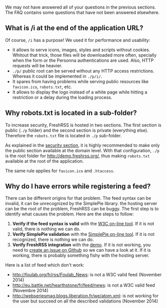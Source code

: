 We may not have answered all of your questions in the previous sections. The FAQ contains some questions that have not been answered elsewhere.

## What is /i at the end of the application URL?

Of course, ```/i``` has a purpose! We used it for performance and usability:

* it allows to serve icons, images, styles and scripts without cookies. Whitout that trick, those files will be downloaded more often, specially when the form or the Personna authentications are used. Also, HTTP requests will be heavier.
* ```./p/``` public root can be served without any HTTP access restrictions. Whereas it could be implemented in ```./p/i/```.
* It spares from having problems while serving public resources like ```favicon.ico```, ```robots.txt```, etc.
* It allows to display the logo instead of a white page while hitting a restriction or a delay during the loading process.

## Why robots.txt is located in a sub-folder?

To increase security, FreshRSS is hosted in two sections. The first section is public (```./p``` folder) and the second section is private (everything else). Therefore the ```robots.txt``` file is located in ```./p``` sub-folder.

As explained in the [security section](/en/User_documentation/Installation/Security), it is highly recommended to make only the public section available at the domain level. With that configuration, ```./p``` is the root folder for http://demo.freshrss.org/, thus making ```robots.txt``` available at the root of the application.

The same rule applies for ```favicon.ico``` and ```.htaccess```.

## Why do I have errors while registering a feed?

There can be different origins for that problem.
The feed syntax can be invalid, it can be unrecognized by the SimplePie library. the hosting server can be the root of the problem, FreshRSS can be buggy.
The first step is to identify what causes the problem.
Here are the steps to follow:

1. __Verify if the feed syntax is valid__ with the [W3C on-line tool](http://validator.w3.org/feed/ "RSS and Atom feed validator"). If it is not valid, there is nothing we can do.
1. __Verify SimplePie validation__ with the [SimplePie on-line tool](http://simplepie.org/demo/ "SimplePie official demo"). If it is not recognized, there is nothing we can do.
1. __Verify FreshRSS integration__ with the [demo](http://demo.freshrss.org "FreshRSS official demo"). If it is not working, you need to [create an issue on Github](https://github.com/FreshRSS/FreshRSS/issues/new "Create an issue for FreshRSS") so we can have a look at it. If it is working, there is probably something fishy with the hosting server.

Here is a list of feed which don't work:

* http://foulab.org/fr/rss/Foulab_News: is not a W3C valid feed (November 2014)
* http://eu.battle.net/hearthstone/fr/feed/news: is not a W3C valid feed (Novembre 2014)
* http://webseriesmag.blogs.liberation.fr/we/atom.xml: is not working for the user but succeed on all the described validations (November 2014)